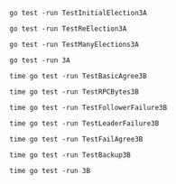 

```shell
go test -run TestInitialElection3A
```

```shell
go test -run TestReElection3A
```

```shell
go test -run TestManyElections3A

```

```shell
go test -run 3A
```

```shell
time go test -run TestBasicAgree3B
```


```shell
time go test -run TestRPCBytes3B
```

```shell
time go test -run TestFollowerFailure3B
```

```shell
time go test -run TestLeaderFailure3B
```


```shell
time go test -run TestFailAgree3B
```

```shell
time go test -run TestBackup3B
```

```shell
time go test -run 3B
```